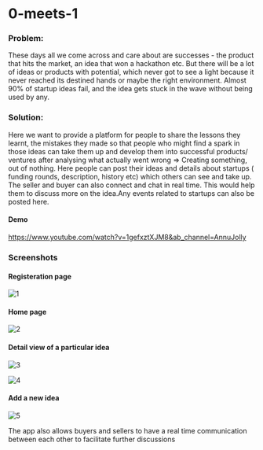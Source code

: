 # 0-meets-1 

### Problem:

These days all we come across and care about are successes - the product that hits the market, an idea that won a hackathon etc. But there will be a lot of ideas or products with potential, which never got to see a light because it never reached its destined hands or maybe the right environment. Almost 90% of startup ideas fail, and the idea gets stuck in the wave without being used by any.

### Solution:

Here we want to provide a platform for people to share the lessons they learnt, the mistakes they made so that people who might find a spark in those ideas can take them up and develop them into successful products/ ventures after analysing what actually went wrong => Creating something, out of nothing. Here people can post their ideas and details about startups ( funding rounds, description, history etc) which others can see and take up. The seller and buyer can also connect and chat in real time. This would help them to discuss more on the idea.Any events related to startups can also be posted here.

#### Demo

https://www.youtube.com/watch?v=1gefxztXJM8&ab_channel=AnnuJolly

### Screenshots

#### Registeration page
![1](https://user-images.githubusercontent.com/43414928/133894811-8b2c68d9-6659-432f-81d8-44cc5ff3a4d4.png)

#### Home page
![2](https://user-images.githubusercontent.com/43414928/133894813-0e2eaf18-85ab-4104-9b7b-4ec7b0dca598.png)

#### Detail view of a particular idea
![3](https://user-images.githubusercontent.com/43414928/133894815-9b58360f-ff57-44ce-a633-f1a1d40b2e8d.png)

![4](https://user-images.githubusercontent.com/43414928/133894819-932e9a1e-1f75-4e26-9c22-7028a70f7828.png)

#### Add a new idea

![5](https://user-images.githubusercontent.com/43414928/133894884-c4bf3622-c32c-4a2e-8681-0be30bd871ab.png)

The app also allows buyers and sellers to have a real time communication between each other to facilitate further discussions
